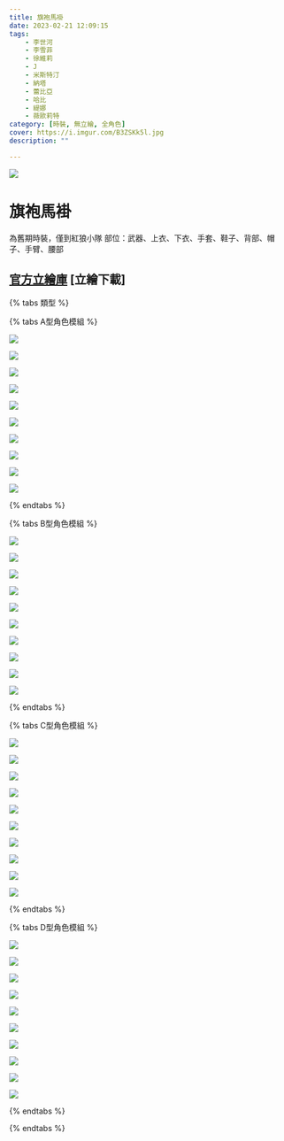```yaml
---
title: 旗袍馬褂
date: 2023-02-21 12:09:15
tags:
    - 李世河
    - 李雪菲
    - 徐維莉
    - J
    - 米斯特汀
    - 納塔
    - 蕾比亞
    - 哈比
    - 緹娜
    - 薇歐莉特
category: [時裝, 無立繪, 全角色]
cover: https://i.imgur.com/B3ZSKk5l.jpg
description: ""

---
```

![](https://i.imgur.com/B3ZSKk5.jpg)
# 旗袍馬褂

為舊期時裝，僅到紅狼小隊
部位：武器、上衣、下衣、手套、鞋子、背部、帽子、手臂、腰部



[官方立繪庫](https://closers.nexon.com/Pds/FanSiteKit)
[立繪下載]
---
{% tabs 類型 %}
<!-- tab 模組A型-->
{% tabs A型角色模組 %}
<!-- tab 李世河(Seha)-->
[![](https://i.imgur.com/5AW2bno.png)](https://i.imgur.com/5AW2bno.png)
<!-- endtab -->
<!-- tab 李雪菲(Seulbi)-->
[![](https://i.imgur.com/kqySqB6.png)](https://i.imgur.com/kqySqB6.png)
<!-- endtab -->
<!-- tab 徐維莉(Yuri)-->
[![](https://i.imgur.com/aIK4fZb.png)](https://i.imgur.com/aIK4fZb.png)
<!-- endtab -->
<!-- tab J-->
[![](https://i.imgur.com/YFREruJ.png)](https://i.imgur.com/YFREruJ.png)
<!-- endtab -->
<!-- tab 米斯特汀(Tein)-->
[![](https://i.imgur.com/9GZWWY1.png)](https://i.imgur.com/9GZWWY1.png)
<!-- endtab -->
<!-- tab 納塔(Nata)-->
[![](https://i.imgur.com/bvSL3pl.png)](https://i.imgur.com/bvSL3pl.png)
<!-- endtab -->
<!-- tab 蕾比雅(Levia)-->
[![](https://i.imgur.com/OotnMsi.png)](https://i.imgur.com/OotnMsi.png)
<!-- endtab -->
<!-- tab 哈比(Harpy)-->
[![](https://i.imgur.com/UrTtLTh.png)](https://i.imgur.com/UrTtLTh.png)
<!-- endtab -->
<!-- tab 緹娜(Tina)-->
[![](https://i.imgur.com/kFRRnzm.png)](https://i.imgur.com/kFRRnzm.png)
<!-- endtab -->
<!-- tab 薇歐莉特(Violet)-->
[![](https://i.imgur.com/6ePwXlX.png)](https://i.imgur.com/6ePwXlX.png)
<!-- endtab -->
{% endtabs %}
<!-- endtab -->

<!-- tab 模組B型-->
{% tabs B型角色模組 %}
<!-- tab 李世河(Seha)-->
[![](https://i.imgur.com/sGoXRl0.png)](https://i.imgur.com/sGoXRl0.png)
<!-- endtab -->
<!-- tab 李雪菲(Seulbi)-->
[![](https://i.imgur.com/6DZdXWS.png)](https://i.imgur.com/6DZdXWS.png)
<!-- endtab -->
<!-- tab 徐維莉(Yuri)-->
[![](https://i.imgur.com/teAetS1.png)](https://i.imgur.com/teAetS1.png)
<!-- endtab -->
<!-- tab J-->
[![](https://i.imgur.com/VoXcQZw.png)](https://i.imgur.com/VoXcQZw.png)
<!-- endtab -->
<!-- tab 米斯特汀(Tein)-->
[![](https://i.imgur.com/3sW684L.png)](https://i.imgur.com/3sW684L.png)
<!-- endtab -->
<!-- tab 納塔(Nata)-->
[![](https://i.imgur.com/itp26z6.png)](https://i.imgur.com/itp26z6.png)
<!-- endtab -->
<!-- tab 蕾比雅(Levia)-->
[![](https://i.imgur.com/he8htVO.png)](https://i.imgur.com/he8htVO.png)
<!-- endtab -->
<!-- tab 哈比(Harpy)-->
[![](https://i.imgur.com/ZqlPvjU.png)](https://i.imgur.com/ZqlPvjU.png)
<!-- endtab -->
<!-- tab 緹娜(Tina)-->
[![](https://i.imgur.com/VxClFGl.png)](https://i.imgur.com/VxClFGl.png)
<!-- endtab -->
<!-- tab 薇歐莉特(Violet)-->
[![](https://i.imgur.com/4hze5Oz.png)](https://i.imgur.com/4hze5Oz.png)
<!-- endtab -->
{% endtabs %}
<!-- endtab -->

<!-- tab 模組C型-->
{% tabs C型角色模組 %}
<!-- tab 李世河(Seha)-->
[![](https://i.imgur.com/b0QAz5d.png)](https://i.imgur.com/b0QAz5d.png)
<!-- endtab -->
<!-- tab 李雪菲(Seulbi)-->
[![](https://i.imgur.com/a2AeiSW.png)](https://i.imgur.com/a2AeiSW.png)
<!-- endtab -->
<!-- tab 徐維莉(Yuri)-->
[![](https://i.imgur.com/8EASO28.png)](https://i.imgur.com/8EASO28.png)
<!-- endtab -->
<!-- tab J-->
[![](https://i.imgur.com/gbTvSDp.png)](https://i.imgur.com/gbTvSDp.png)
<!-- endtab -->
<!-- tab 米斯特汀(Tein)-->
[![](https://i.imgur.com/1FZPWnX.png)](https://i.imgur.com/1FZPWnX.png)
<!-- endtab -->
<!-- tab 納塔(Nata)-->
[![](https://i.imgur.com/E0bBbbu.png)](https://i.imgur.com/E0bBbbu.png)
<!-- endtab -->
<!-- tab 蕾比雅(Levia)-->
[![](https://i.imgur.com/YiExJAH.png)](https://i.imgur.com/YiExJAH.png)
<!-- endtab -->
<!-- tab 哈比(Harpy)-->
[![](https://i.imgur.com/vYE4oaj.png)](https://i.imgur.com/vYE4oaj.png)
<!-- endtab -->
<!-- tab 緹娜(Tina)-->
[![](https://i.imgur.com/h5GG25k.png)](https://i.imgur.com/h5GG25k.png)
<!-- endtab -->
<!-- tab 薇歐莉特(Violet)-->
[![](https://i.imgur.com/MlUppps.png)](https://i.imgur.com/MlUppps.png)
<!-- endtab -->
{% endtabs %}
<!-- endtab -->

<!-- tab 模組D型-->
{% tabs D型角色模組 %}
<!-- tab 李世河(Seha)-->
[![](https://i.imgur.com/hZQAeeg.png)](https://i.imgur.com/hZQAeeg.png)
<!-- endtab -->
<!-- tab 李雪菲(Seulbi)-->
[![](https://i.imgur.com/NSkW0Cl.png)](https://i.imgur.com/NSkW0Cl.png)
<!-- endtab -->
<!-- tab 徐維莉(Yuri)-->
[![](https://i.imgur.com/WRuOgxg.png)](https://i.imgur.com/WRuOgxg.png)
<!-- endtab -->
<!-- tab J-->
[![](https://i.imgur.com/hRwO95B.png)](https://i.imgur.com/hRwO95B.png)
<!-- endtab -->
<!-- tab 米斯特汀(Tein)-->
[![](https://i.imgur.com/myFQEhM.png)](https://i.imgur.com/myFQEhM.png)
<!-- endtab -->
<!-- tab 納塔(Nata)-->
[![](https://i.imgur.com/JPcr9lq.png)](https://i.imgur.com/JPcr9lq.png)
<!-- endtab -->
<!-- tab 蕾比雅(Levia)-->
[![](https://i.imgur.com/Untn787.png)](https://i.imgur.com/Untn787.png)
<!-- endtab -->
<!-- tab 哈比(Harpy)-->
[![](https://i.imgur.com/poGOp5Y.png)](https://i.imgur.com/poGOp5Y.png)
<!-- endtab -->
<!-- tab 緹娜(Tina)-->
[![](https://i.imgur.com/GkMmzX2.png)](https://i.imgur.com/GkMmzX2.png)
<!-- endtab -->
<!-- tab 薇歐莉特(Violet)-->
[![](https://i.imgur.com/yuAdJku.png)](https://i.imgur.com/yuAdJku.png)
<!-- endtab -->
{% endtabs %}
<!-- endtab -->

{% endtabs %}